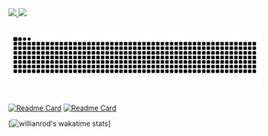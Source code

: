 <div align="justify">

  <a href="https://github.com/JSeno">
  
  <img height="180em" src="https://github-readme-stats.vercel.app/api?username=JSeno&show_icons=true&theme=vision-friendly-dark&include_all_commits=true&count_private=true"/>
  
  <img height="180em" src="https://github-readme-stats.vercel.app/api/top-langs/?username=JSeno&layout=compact&langs_count=10&theme=vision-friendly-dark"/>
  
</div>
  
  ##
 
  
![Snake animation](https://github.com/jseno/jseno/blob/output/github-contribution-grid-snake.svg)

  ##

[![Readme Card](https://github-readme-stats.vercel.app/api/pin/?username=JSeno&repo=aula_tkinter&show_icons=true&theme=vision-friendly-dark)](https://github.com/JSeno/aula_tkinter)
[![Readme Card](https://github-readme-stats.vercel.app/api/pin/?username=JSeno&repo=cypress_aprendizado&show_icons=true&theme=vision-friendly-dark)](https://github.com/JSeno/cypress_aprendizado)

[![willianrod's wakatime stats](https://github-readme-stats.vercel.app/api/wakatime?username=JSeno)]
